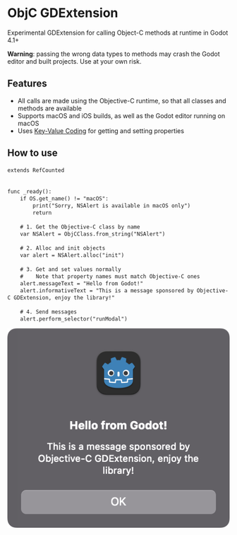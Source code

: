 # ObjC GDExtension
Experimental GDExtension for calling Object-C methods at runtime in Godot 4.1+

**Warning**: passing the wrong data types to methods may crash the Godot editor and built projects.
Use at your own risk.


## Features
- All calls are made using the Objective-C runtime, so that all classes and methods are available
- Supports macOS and iOS builds, as well as the Godot editor running on macOS
- Uses [Key-Value Coding](https://developer.apple.com/documentation/objectivec/nsobject/nskeyvaluecoding) for getting and setting properties


## How to use
```gdscript
extends RefCounted


func _ready():
    if OS.get_name() != "macOS":
        print("Sorry, NSAlert is available in macOS only")
        return

    # 1. Get the Objective-C class by name
    var NSAlert = ObjCClass.from_string("NSAlert")

    # 2. Alloc and init objects
    var alert = NSAlert.alloc("init")
    
    # 3. Get and set values normally
    #    Note that property names must match Objective-C ones
    alert.messageText = "Hello from Godot!"
    alert.informativeText = "This is a message sponsored by Objective-C GDExtension, enjoy the library!"

    # 4. Send messages
    alert.perform_selector("runModal")
```
![Native macOS alert window showing the message text set via GDScript](extras/hello_from_godot.png)

